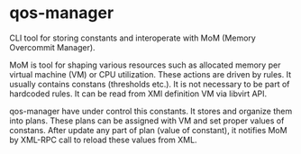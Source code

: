 qos-manager
===========

CLI tool for storing constants and interoperate with MoM (Memory Overcommit Manager).

MoM is tool for shaping various resources such as allocated memory per virtual machine (VM) or CPU utilization.
These actions are driven by rules. It usually contains constans (thresholds etc.). It is not necessary to be
part of hardcoded rules. It can be read from XMl definition VM via libvirt API.

qos-manager have under control this constants. It stores and organize them into plans. These plans can be assigned
with VM and set proper values of constans. After update any part of plan (value of constant), it notifies MoM by XML-RPC call to reload these values from XML.
